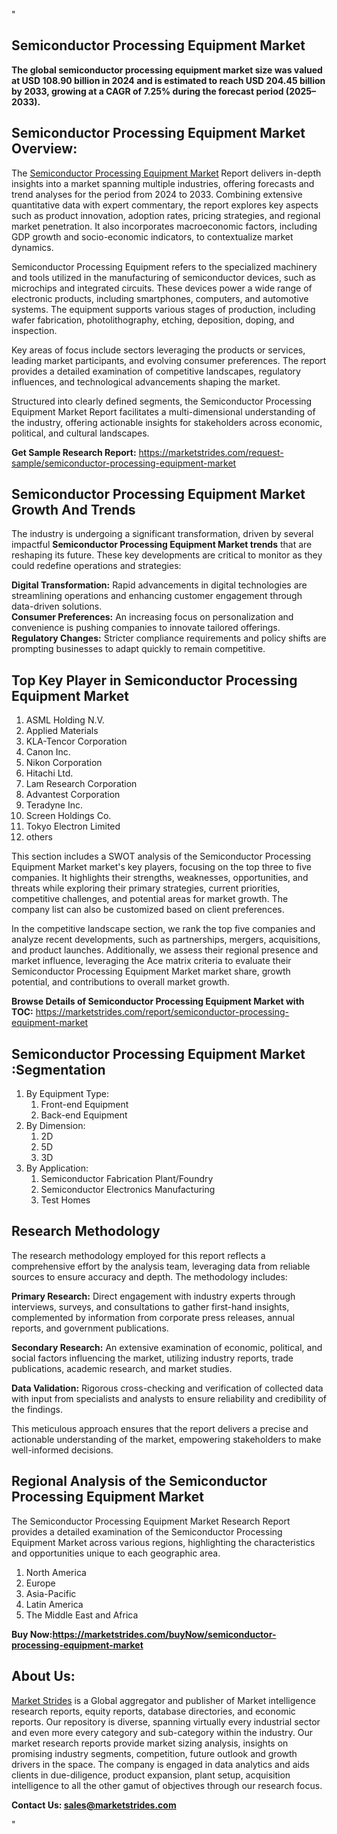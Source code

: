 "<h2>Semiconductor Processing Equipment Market</h2>
<p><strong>The global semiconductor processing equipment market size was valued at USD 108.90 billion in 2024 and is estimated to reach USD 204.45 billion by 2033, growing at a CAGR of 7.25% during the forecast period (2025–2033).</strong></p>
<h2>Semiconductor Processing Equipment Market Overview:</h2>
<p>The <a href=https://marketstrides.com/report/semiconductor-processing-equipment-market>Semiconductor Processing Equipment Market</a><strong> </strong>Report delivers in-depth insights into a market spanning multiple industries, offering forecasts and trend analyses for the period from 2024 to 2033. Combining extensive quantitative data with expert commentary, the report explores key aspects such as product innovation, adoption rates, pricing strategies, and regional market penetration. It also incorporates macroeconomic factors, including GDP growth and socio-economic indicators, to contextualize market dynamics.</p>
<p>Semiconductor Processing Equipment refers to the specialized machinery and tools utilized in the manufacturing of semiconductor devices, such as microchips and integrated circuits. These devices power a wide range of electronic products, including smartphones, computers, and automotive systems. The equipment supports various stages of production, including wafer fabrication, photolithography, etching, deposition, doping, and inspection.</p>
<p>Key areas of focus include sectors leveraging the products or services, leading market participants, and evolving consumer preferences. The report provides a detailed examination of competitive landscapes, regulatory influences, and technological advancements shaping the market.</p>
<p>Structured into clearly defined segments, the Semiconductor Processing Equipment Market Report facilitates a multi-dimensional understanding of the industry, offering actionable insights for stakeholders across economic, political, and cultural landscapes.</p>
<p><strong>Get Sample Research Report:</strong> <a href=https://marketstrides.com/request-sample/semiconductor-processing-equipment-market>https://marketstrides.com/request-sample/semiconductor-processing-equipment-market</a></p>
<h2>Semiconductor Processing Equipment Market Growth And Trends</h2>
<p>The industry is undergoing a significant transformation, driven by several impactful <strong>Semiconductor Processing Equipment Market trends</strong> that are reshaping its future. These key developments are critical to monitor as they could redefine operations and strategies:</p>
<p><strong>Digital Transformation:</strong> Rapid advancements in digital technologies are streamlining operations and enhancing customer engagement through data-driven solutions.<br /><strong>Consumer Preferences:</strong> An increasing focus on personalization and convenience is pushing companies to innovate tailored offerings.<br /><strong>Regulatory Changes:</strong> Stricter compliance requirements and policy shifts are prompting businesses to adapt quickly to remain competitive.</p>
<h2>Top Key Player in Semiconductor Processing Equipment Market</h2>
<p><ol>
<li>ASML Holding N.V.</li>
<li>Applied Materials</li>
<li>KLA-Tencor Corporation</li>
<li>Canon Inc.</li>
<li>Nikon Corporation</li>
<li>Hitachi Ltd.</li>
<li>Lam Research Corporation</li>
<li>Advantest Corporation</li>
<li>Teradyne Inc.</li>
<li>Screen Holdings Co.</li>
<li>Tokyo Electron Limited</li>
<li>others</li>
</ol></p>
<p>This section includes a SWOT analysis of the Semiconductor Processing Equipment Market market's key players, focusing on the top three to five companies. It highlights their strengths, weaknesses, opportunities, and threats while exploring their primary strategies, current priorities, competitive challenges, and potential areas for market growth. The company list can also be customized based on client preferences.</p>
<p>In the competitive landscape section, we rank the top five companies and analyze recent developments, such as partnerships, mergers, acquisitions, and product launches. Additionally, we assess their regional presence and market influence, leveraging the Ace matrix criteria to evaluate their Semiconductor Processing Equipment Market market share, growth potential, and contributions to overall market growth.</p>
<p><strong>Browse Details of Semiconductor Processing Equipment Market with TOC:</strong> <a href=https://marketstrides.com/report/semiconductor-processing-equipment-market>https://marketstrides.com/report/semiconductor-processing-equipment-market</a></p>
<h2>Semiconductor Processing Equipment Market :Segmentation</h2>
<p><ol>
<li>By Equipment Type:
<ol>
<li>Front-end Equipment</li>
<li>Back-end Equipment</li>
</ol>
</li>
<li>By Dimension:
<ol>
<li>2D</li>
<li>5D</li>
<li>3D</li>
</ol>
</li>
<li>By Application:
<ol>
<li>Semiconductor Fabrication Plant/Foundry</li>
<li>Semiconductor Electronics Manufacturing</li>
<li>Test Homes</li>
</ol>
</li>
</ol></p>
<h2>Research Methodology</h2>
<p>The research methodology employed for this report reflects a comprehensive effort by the analysis team, leveraging data from reliable sources to ensure accuracy and depth. The methodology includes:</p>
<p><strong>Primary Research:</strong> Direct engagement with industry experts through interviews, surveys, and consultations to gather first-hand insights, complemented by information from corporate press releases, annual reports, and government publications.</p>
<p><strong>Secondary Research:</strong> An extensive examination of economic, political, and social factors influencing the market, utilizing industry reports, trade publications, academic research, and market studies.</p>
<p><strong>Data Validation:</strong> Rigorous cross-checking and verification of collected data with input from specialists and analysts to ensure reliability and credibility of the findings.</p>
<p>This meticulous approach ensures that the report delivers a precise and actionable understanding of the market, empowering stakeholders to make well-informed decisions.</p>
<h2>Regional Analysis of the Semiconductor Processing Equipment Market</h2>
<p>The Semiconductor Processing Equipment Market Research Report provides a detailed examination of the Semiconductor Processing Equipment Market across various regions, highlighting the characteristics and opportunities unique to each geographic area.</p>
<p><ol>
<li>North America</li>
<li>Europe</li>
<li>Asia-Pacific</li>
<li>Latin America</li>
<li>The Middle East and Africa</li>
</ol></p>
<p><strong>Buy Now:<a href=https://marketstrides.com/buyNow/semiconductor-processing-equipment-market?price=single_price>https://marketstrides.com/buyNow/semiconductor-processing-equipment-market</a></strong></p>
<h2>About Us:</h2>
<p><a href=https://marketstrides.com/>Market Strides</a> is a Global aggregator and publisher of Market intelligence research reports, equity reports, database directories, and economic reports. Our repository is diverse, spanning virtually every industrial sector and even more every category and sub-category within the industry. Our market research reports provide market sizing analysis, insights on promising industry segments, competition, future outlook and growth drivers in the space. The company is engaged in data analytics and aids clients in due-diligence, product expansion, plant setup, acquisition intelligence to all the other gamut of objectives through our research focus.</p>
<p><strong>Contact Us: <a href=mailto:sales@marketstrides.com>sales@marketstrides.com</a></strong></p>"
